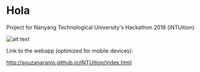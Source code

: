 # Hola
Project for Nanyang Technological University's Hackathon 2018 (iNTUition)

![alt text](https://preview.ibb.co/jOj4ZU/imageedit-3-2152344137.png "Logo Hola")

Link to the webapp (optimized for mobile devices):

http://souzanaranjo.github.io/iNTUition/index.html
